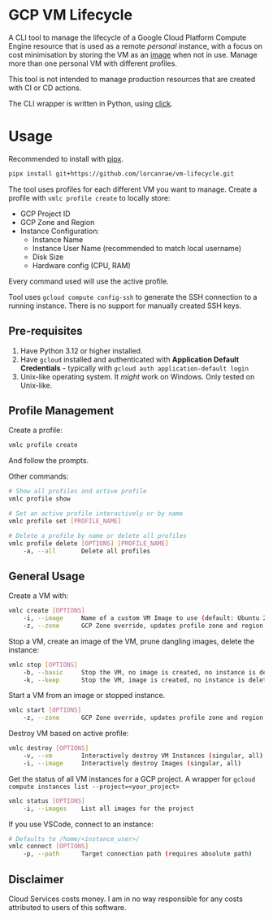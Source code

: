 # GCP VM Lifecycle

A CLI tool to manage the lifecycle of a Google Cloud Platform Compute Engine resource that is used as a remote *personal* instance, with a focus on cost minimisation by storing the VM as an [image](https://cloud.google.com/compute/docs/images) when not in use. Manage more than one personal VM with different profiles.

This tool is not intended to manage production resources that are created with CI or CD actions.

The CLI wrapper is written in Python, using [click](https://click.palletsprojects.com/en/stable/).

# Usage

Recommended to install with [pipx](https://github.com/pypa/pipx).

```bash
pipx install git+https://github.com/lorcanrae/vm-lifecycle.git
```

The tool uses profiles for each different VM you want to manage. Create a profile with `vmlc profile create` to locally store:
- GCP Project ID
- GCP Zone and Region
- Instance Configuration:
    - Instance Name
    - Instance User Name (recommended to match local username)
    - Disk Size
    - Hardware config (CPU, RAM)

Every command used will use the active profile.

Tool uses `gcloud compute config-ssh` to generate the SSH connection to a running instance. There is no support for manually created SSH keys.

## Pre-requisites

1. Have Python 3.12 or higher installed.
2. Have `gcloud` installed and authenticated with **Application Default Credentials** - typically with `gcloud auth application-default login`
3. Unix-like operating system. It *might* work on Windows. Only tested on Unix-like.

## Profile Management

Create a profile:

```bash
vmlc profile create
```

And follow the prompts.

Other commands:

```bash
# Show all profiles and active profile
vmlc profile show

# Set an active profile interactively or by name
vmlc profile set [PROFILE_NAME]

# Delete a profile by name or delete all profiles
vmlc profile delete [OPTIONS] [PROFILE_NAME]
    -a, --all       Delete all profiles
```

## General Usage

Create a VM with:

```bash
vmlc create [OPTIONS]
    -i, --image     Name of a custom VM Image to use (default: Ubuntu 22.04 LTS)
    -z, --zone      GCP Zone override, updates profile zone and region on successful operation
```

Stop a VM, create an image of the VM, prune dangling images, delete the instance:

```bash
vmlc stop [OPTIONS]
    -b, --basic     Stop the VM, no image is created, no instance is deleted
    -k, --keep      Stop the VM, image is created, no instance is deleted
```

Start a VM from an image or stopped instance.

```bash
vmlc start [OPTIONS]
    -z, --zone      GCP Zone override, updates profile zone and region on successful operation
```

Destroy VM based on active profile:

```bash
vmlc destroy [OPTIONS]
    -v, --vm        Interactively destroy VM Instances (singular, all)
    -i, --image     Interactively destroy Images (singular, all)
```

Get the status of all VM instances for a GCP project. A wrapper for `gcloud compute instances list --project=<your_project>`

```bash
vmlc status [OPTIONS]
    -i, --images    List all images for the project
```

If you use VSCode, connect to an instance:

```bash
# Defaults to /home/<instance_user>/
vmlc connect [OPTIONS]
    -p, --path      Target connection path (requires absolute path)
```

## Disclaimer

Cloud Services costs money. I am in no way responsible for any costs attributed to users of this software.
